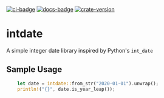 [![ci-badge][]][ci] [![docs-badge][]][docs] [![crate-version]][crate-link]

# intdate

A simple integer date library inspired by Python's `int_date`

## Sample Usage
```rust
    let date = intdate::from_str("2020-01-01").unwrap();
    println!("{}", date.is_year_leap());
```

[ci]: https://github.com/Elinvynia/intdate/actions?query=workflow%3ARust
[ci-badge]: https://img.shields.io/github/workflow/status/Elinvynia/intdate/Rust/master?style=flat-square
[docs]: https://docs.rs/intdate
[docs-badge]: https://img.shields.io/badge/docs-online-5023dd.svg?style=flat-square
[crate-link]: https://crates.io/crates/intdate
[crate-version]: https://img.shields.io/crates/v/intdate.svg?style=flat-square
